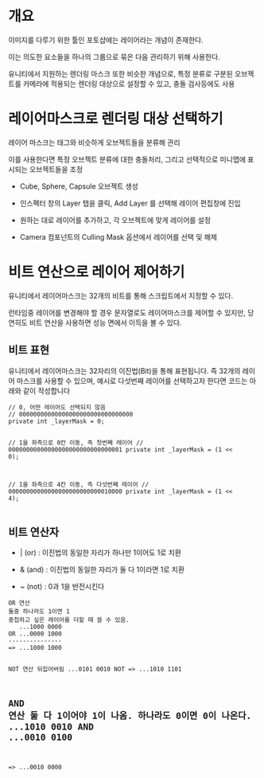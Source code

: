 <h1 id="개요">개요</h1>
<p>이미지를 다루기 위한 툴인 포토샵에는 레이어라는 개념이 존재한다.</p>
<p>이는 의도한 요소들을 하나의 그룹으로 묶은 다음 관리하기 위해 사용한다.</p>
<p>유니티에서 지원하는 렌더링 마스크 또한 비슷한 개념으로, 특정 분류로 구분된 오브젝트를 카메라에 적용되는 렌더링 대상으로 설정할 수 있고, 충돌 검사등에도 사용</p>
<h1 id="레이어마스크로-렌더링-대상-선택하기">레이어마스크로 렌더링 대상 선택하기</h1>
<p>레이어 마스크는 태그와 비슷하게 오브젝트들을 분류해 관리</p>
<p>이를 사용한다면 특정 오브젝트 분류에 대한 충돌처리, 그리고 선택적으로 미니맵에 표시되는 오브젝트들을 조정</p>
<ul>
<li><p>Cube, Sphere, Capsule 오브젝트 생성</p>
</li>
<li><p>인스펙터 창의 Layer 탭을 클릭, Add Layer 를 선택해 레이어 편집창에 진입</p>
</li>
<li><p>원하는 대로 레이어를 추가하고, 각 오브젝트에 맞게 레이어를 설정</p>
</li>
<li><p>Camera 컴포넌트의 Culling Mask 옵션에서 레이어를 선택 및 해제</p>
</li>
</ul>
<h1 id="비트-연산으로-레이어-제어하기">비트 연산으로 레이어 제어하기</h1>
<p>유니티에서 레이어마스크는 32개의 비트를 통해 스크립트에서 지정할 수 있다.</p>
<p>런타임중 레이어를 변경해야 할 경우 문자열로도 레이어마스크를 제어할 수 있지만, 당연히도 비트 연산을 사용하면 성능 면에서 이득을 볼 수 있다.</p>
<h2 id="비트-표현">비트 표현</h2>
<p>유니티에서 레이어마스크는 32자리의 이진법(Bit)을 통해 표현됩니다. 즉 32개의 레이어 마스크를 사용할 수 있으며, 예시로 다섯번째 레이어를 선택하고자 한다면 코드는 아래와 같이 작성합니다</p>
<pre><code>// 0, 어떤 레이어도 선택되지 않음
// 00000000000000000000000000000000
private int _layerMask = 0;

// 1을 좌측으로 0칸 이동, 즉 첫번째 레이어
// 00000000000000000000000000000001
private int _layerMask = (1 &lt;&lt; 0);

// 1을 좌측으로 4칸 이동, 즉 다섯번째 레이어
// 00000000000000000000000000010000
private int _layerMask = (1 &lt;&lt; 4);</code></pre><h2 id="비트-연산자">비트 연산자</h2>
<ul>
<li><p>| (or) : 이진법의 동일한 자리가 하나만 1이어도 1로 치환</p>
</li>
<li><p>&amp; (and) : 이진법의 동일한 자리가 둘 다 1이라면 1로 치환</p>
</li>
<li><p>~ (not) : 0과 1을 반전시킨다</p>
</li>
</ul>
<pre><code>OR 연산
둘중 하나라도 1이면 1
중첩하고 싶은 레이어를 더할 때 쓸 수 있음.
   ...1000 0000
OR ...0000 1000
---------------
=&gt; ...1000 1000

NOT 연산
뒤집어버림
       ...0101 0010
NOT =&gt; ...1010 1101

AND 연산
둘 다 1이어야 1이 나옴.
하나라도 0이면 0이 나온다.
    ...1010 0010
AND ...0010 0100
---------------
=&gt;  ...0010 0000</code></pre>